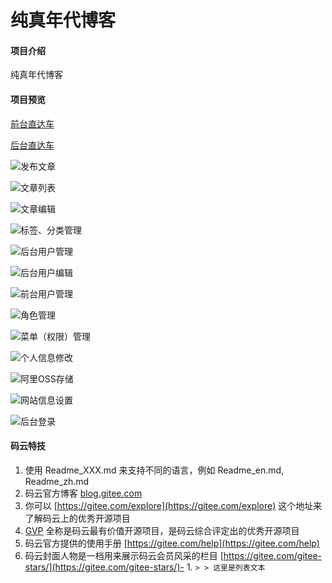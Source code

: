 # 纯真年代博客

#### 项目介绍
纯真年代博客

#### 项目预览

[前台直达车](http://www.bblog.vip)

[后台直达车](http://www.bblog.vip/admin/login.html)

![发布文章](https://images.gitee.com/uploads/images/2018/0925/164431_46fd6b18_1559021.png "FireShot Capture 5 - 纯真年代-后台管理系统 - http___www.bblog.vip_admin_index.html.png")

![文章列表](https://images.gitee.com/uploads/images/2018/0925/164457_3715c54e_1559021.png "FireShot Capture 6 - 纯真年代-后台管理系统 - http___www.bblog.vip_admin_index.html.png")

![文章编辑](https://images.gitee.com/uploads/images/2018/0925/164518_9b4b7dfb_1559021.png "FireShot Capture 7 - 纯真年代-后台管理系统 - http___www.bblog.vip_admin_index.html.png")

![标签、分类管理](https://images.gitee.com/uploads/images/2018/0925/164533_441b6e71_1559021.png "FireShot Capture 8 - 纯真年代-后台管理系统 - http___www.bblog.vip_admin_index.html.png")

![后台用户管理](https://images.gitee.com/uploads/images/2018/0925/164604_00624954_1559021.png "FireShot Capture 9 - 纯真年代-后台管理系统 - http___www.bblog.vip_admin_index.html.png")

![后台用户编辑](https://images.gitee.com/uploads/images/2018/0925/164618_cf4d9124_1559021.png "FireShot Capture 10 - 纯真年代-后台管理系统 - http___www.bblog.vip_admin_index.html.png")

![前台用户管理](https://images.gitee.com/uploads/images/2018/0925/164654_d185d5a1_1559021.png "FireShot Capture 11 - 纯真年代-后台管理系统 - http___www.bblog.vip_admin_index.html.png")

![角色管理](https://images.gitee.com/uploads/images/2018/0925/164840_0c53ade2_1559021.png "FireShot Capture 12 - 纯真年代-后台管理系统 - http___www.bblog.vip_admin_index.html.png")

![菜单（权限）管理](https://images.gitee.com/uploads/images/2018/0925/164853_690abaef_1559021.png "FireShot Capture 13 - 纯真年代-后台管理系统 - http___www.bblog.vip_admin_index.html.png")

![个人信息修改](https://images.gitee.com/uploads/images/2018/0925/164912_b4922ea2_1559021.png "FireShot Capture 14 - 纯真年代-后台管理系统 - http___www.bblog.vip_admin_index.html.png")

![阿里OSS存储](https://images.gitee.com/uploads/images/2018/0925/164924_0dc02525_1559021.png "FireShot Capture 15 - 纯真年代-后台管理系统 - http___www.bblog.vip_admin_index.html.png")

![网站信息设置](https://images.gitee.com/uploads/images/2018/0925/164942_5f34c0a9_1559021.png "FireShot Capture 16 - 纯真年代-后台管理系统 - http___www.bblog.vip_admin_index.html.png")

![后台登录](https://images.gitee.com/uploads/images/2018/0925/164958_dc565d88_1559021.png "FireShot Capture 17 - 偶尔有点困-后台登录 - http___www.bblog.vip_admin_login.html.png")




#### 码云特技

1. 使用 Readme\_XXX.md 来支持不同的语言，例如 Readme\_en.md, Readme\_zh.md
2. 码云官方博客 [blog.gitee.com](https://blog.gitee.com)
3. 你可以 [https://gitee.com/explore](https://gitee.com/explore) 这个地址来了解码云上的优秀开源项目
4. [GVP](https://gitee.com/gvp) 全称是码云最有价值开源项目，是码云综合评定出的优秀开源项目
5. 码云官方提供的使用手册 [https://gitee.com/help](https://gitee.com/help)
6. 码云封面人物是一档用来展示码云会员风采的栏目 [https://gitee.com/gitee-stars/](https://gitee.com/gitee-stars/)- 1. `> > 这里是列表文本`